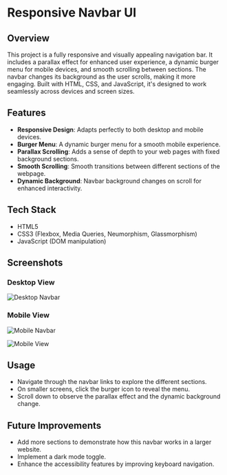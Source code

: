# Responsive Navbar UI

## Overview
This project is a fully responsive and visually appealing navigation bar. It includes a parallax effect for enhanced user experience, a dynamic burger menu for mobile devices, and smooth scrolling between sections. The navbar changes its background as the user scrolls, making it more engaging. Built with HTML, CSS, and JavaScript, it's designed to work seamlessly across devices and screen sizes.

## Features
- **Responsive Design**: Adapts perfectly to both desktop and mobile devices.
- **Burger Menu**: A dynamic burger menu for a smooth mobile experience.
- **Parallax Scrolling**: Adds a sense of depth to your web pages with fixed background sections.
- **Smooth Scrolling**: Smooth transitions between different sections of the webpage.
- **Dynamic Background**: Navbar background changes on scroll for enhanced interactivity.

## Tech Stack
- HTML5
- CSS3 (Flexbox, Media Queries, Neumorphism, Glassmorphism)
- JavaScript (DOM manipulation)

## Screenshots
### Desktop View
![Desktop Navbar](images/desktop.png)

### Mobile View
![Mobile Navbar](images/mobile1.png)

![Mobile View](images/mobile2.png)


## Usage
- Navigate through the navbar links to explore the different sections.
- On smaller screens, click the burger icon to reveal the menu.
- Scroll down to observe the parallax effect and the dynamic background change.

## Future Improvements
- Add more sections to demonstrate how this navbar works in a larger website.
- Implement a dark mode toggle.
- Enhance the accessibility features by improving keyboard navigation.
